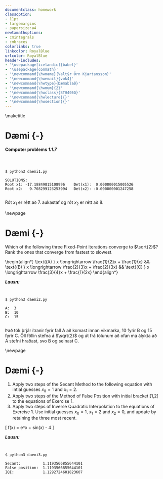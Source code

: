 ```yaml
---
documentclass: homework
classoption:
- 11pt
- largemargins
- papersize:a4
newtxmathoptions:
- cmintegrals
- cmbraces
colorlinks: true
linkcolor: RoyalBlue
urlcolor: RoyalBlue
header-includes:
- '\usepackage[icelandic]{babel}'
- '\usepackage{commath}'
- '\newcommand{\hwname}{Valtýr Örn Kjartansson}'
- '\newcommand{\hwemail}{vok4}'
- '\newcommand{\hwtype}{Dæmablað}'
- '\newcommand{\hwnum}{2}'
- '\newcommand{\hwclass}{STÆ405G}'
- '\newcommand{\hwlecture}{}'
- '\newcommand{\hwsection}{}'
---
```


\maketitle

# Dæmi {-}

**Computer problems _1.1.7_**

```{.py include=daemablad-2/daemi1.py}
```

```


$ python3 daemi1.py

SOLUTIONS:
Root x1: -17.18849815108996    Det(x1):  0.000000015005526
Root x2:   9.708299123253994   Det(x2): -0.000000001247258


```

Rót $x_1$ er rétt að 7. aukastaf og rót $x_2$ er rétt að 8.

\newpage

# Dæmi {-}

Which of the following three Fixed-Point Iterations converge to $\sqrt{2}$? Rank the ones that converge from fastest
to slowest.

\begin{align*}
  \text{(A) } x \longrightarrow \frac{1}{2}x + \frac{1}{x} &&
  \text{(B) } x \longrightarrow \frac{2}{3}x + \frac{2}{3x} &&
  \text{(C) } x \longrightarrow \frac{3}{4}x + \frac{1}{2x}
\end{align*}

**_Lausn:_**

```{.py include=daemablad-2/daemi2.py}

```

```

$ python3 daemi2.py

A:  3
B:  10
C:  15


```

Það tók þrjár ítranir fyrir fall A að komast innan vikmarka, 10 fyrir B og 15 fyrir C.
Öll föllin stefna á $\sqrt{2}$ og út frá tölunum að ofan má álykta að A stefni hraðast,
svo B og seinast C.


\newpage


# Dæmi {-}

1. Apply two steps of the Secant Method to the following equation with intial guesses $x_0 = 1$ and $x_1 = 2$.
2. Apply two steps of the Method of False Position with initial bracket [1,2] to the equations of Exercise 1.
3. Apply two steps of Inverse Quadratic Interpolation to the equations of Exercise 1. Use initial guesses $x_0 = 1$, $x_1 = 2$ and $x_2 = 0$, and update by retaining the three most recent.

\[ f(x) = e^x + sin(x) - 4 \]


**_Lausn:_**

```{.py include=daemablad-2/daemi3.py}

```
```

$ python3 daemi3.py

Secant:          1.1193566855644101
False position:  1.1193566855644101
IQI:             1.1292724601823607

```


